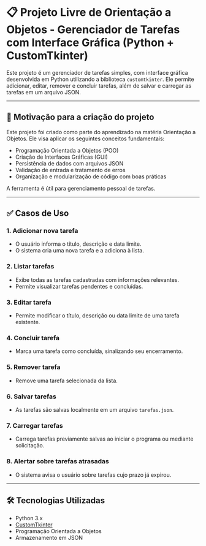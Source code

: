 # 📋 Projeto Livre de Orientação a Objetos - Gerenciador de Tarefas com Interface Gráfica (Python + CustomTkinter)

Este projeto é um gerenciador de tarefas simples, com interface gráfica desenvolvida em Python utilizando a biblioteca `customtkinter`. Ele permite adicionar, editar, remover e concluir tarefas, além de salvar e carregar as tarefas em um arquivo JSON.

---

## 📌 Motivação para a criação do projeto

Este projeto foi criado como parte do aprendizado na matéria Orientação a Objetos. Ele visa aplicar os seguintes conceitos fundamentais:

- Programação Orientada a Objetos (POO)
- Criação de Interfaces Gráficas (GUI)
- Persistência de dados com arquivos JSON
- Validação de entrada e tratamento de erros
- Organização e modularização de código com boas práticas

A ferramenta é útil para gerenciamento pessoal de tarefas.

---

## ✅ Casos de Uso

### 1. Adicionar nova tarefa
- O usuário informa o título, descrição e data limite.
- O sistema cria uma nova tarefa e a adiciona à lista.

### 2. Listar tarefas
- Exibe todas as tarefas cadastradas com informações relevantes.
- Permite visualizar tarefas pendentes e concluídas.

### 3. Editar tarefa
- Permite modificar o título, descrição ou data limite de uma tarefa existente.

### 4. Concluir tarefa
- Marca uma tarefa como concluída, sinalizando seu encerramento.

### 5. Remover tarefa
- Remove uma tarefa selecionada da lista.

### 6. Salvar tarefas
- As tarefas são salvas localmente em um arquivo `tarefas.json`.

### 7. Carregar tarefas
- Carrega tarefas previamente salvas ao iniciar o programa ou mediante solicitação.

### 8. Alertar sobre tarefas atrasadas
- O sistema avisa o usuário sobre tarefas cujo prazo já expirou.

---

## 🛠 Tecnologias Utilizadas

- Python 3.x
- [CustomTkinter](https://github.com/TomSchimansky/CustomTkinter)
- Programação Orientada a Objetos
- Armazenamento em JSON
